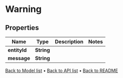 

# Warning


## Properties

| Name | Type | Description | Notes |
|------------ | ------------- | ------------- | -------------|
|**entityId** | **String** |  |  |
|**message** | **String** |  |  |



[Back to Model list](../README.md#documentation-for-models) &#8226; [Back to API list](../README.md#documentation-for-api-endpoints) &#8226; [Back to README](../README.md)


